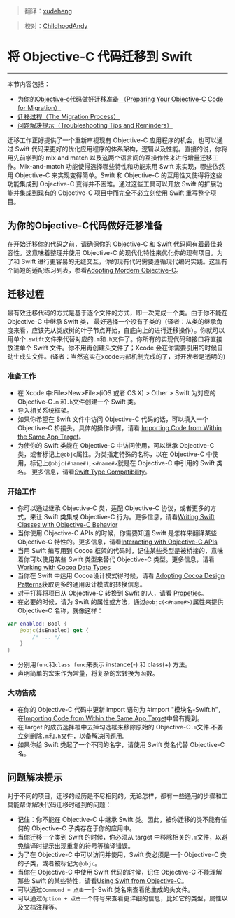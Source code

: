 > 翻译：[xudeheng](https://github.com/xudeheng)

> 校对：[ChildhoodAndy](http://github.com/dabing1022)

# 将 Objective-C 代码迁移到 Swift
--------------------------------

本节内容包括：

-  [为你的Objective-c代码做好迁移准备
（Preparing Your Objective-C Code for Migration）](#preparing_your_objective-c_code_for_migration)
-  [迁移过程（The Migration Process）](#the_migration_process)
-  [问题解决提示（Troubleshooting Tips and Reminders）](#troubleshooting_tips_and_reminders	)

迁移工作正好提供了一个重新审视现有 Objective-C 应用程序的机会，也可以通过 Swift 代码来更好的优化应用程序的体系架构，逻辑以及性能。直接的说，你将用先前学到的 mix and match 以及这两个语言间的互操作性来进行增量迁移工作。Mix-and-match 功能使得选择哪些特性和功能来用 Swift 来实现，哪些依然用 Objective-C 来实现变得简单。Swift 和 Objective-C 的互用性又使得将这些功能集成到 Objective-C 变得并不困难。通过这些工具可以开放 Swift 的扩展功能并集成到现有的 Objective-C 项目中而完全不必立刻使用 Swift 重写整个项目。

<a name="preparing_your_objective-c_code_for_migration"></a>
## 为你的Objective-C代码做好迁移准备

在开始迁移你的代码之前，请确保你的 Objective-C 和 Swift 代码间有着最佳兼容性。这意味着整理并使用 Objective-C 的现代化特性来优化你的现有项目。为了和 Swift 进行更容易的无缝交互，你的现有代码需要遵循现代编码实践。这里有个简短的适配练习列表，参看[Adopting Mordern Objective-C](https://developer.apple.com/library/prerelease/ios/releasenotes/ObjectiveC/ModernizationObjC/AdoptingModernObjective-C/AdoptingModernObjective-C.html#//apple_ref/doc/uid/TP40014150)。

<a name="the_migration_process"></a>
## 迁移过程

最有效迁移代码的方式是基于逐个文件的方式，即一次完成一个类。由于你不能在 Objective-C 中继承 Swift 类， 最好选择一个没有子类的（译者：从类的继承角度来看，应该先从类族树的叶子节点开始，自底向上的进行迁移操作）。你就可以用单个`.swift`文件来代替对应的`.m`和`.h`文件了。你所有的实现代码和接口将直接放进单个 Swift 文件。你不用再创建头文件了；Xcode 会在你需要引用的时候自动生成头文件。(译者：当然这实在xcode内部机制完成的了，对开发者是透明的)


### 准备工作

* 在 Xcode 中:File>New>File>(iOS 或者 OS X) > Other > Swift 为对应的 Objective-C`.m` 和`.h`文件创建一个 Swift 类。
* 导入相关系统框架。
* 如果你希望在 Swift 文件中访问 Objective-C 代码的话，可以填入一个 Objective-C 桥接头。具体的操作步骤，请看 [Importing Code from Within the Same App Target](https://developer.apple.com/library/prerelease/ios/documentation/Swift/Conceptual/BuildingCocoaApps/MixandMatch.html#//apple_ref/doc/uid/TP40014216-CH10-XID_77)。
* 为使你的 Swift 类能在 Objective-C 中访问使用，可以继承 Objective-C 类，或者标记上`@objc`属性。为类指定特殊的名称，以在 Objective-C 中使用，标记上`@objc(#name#)`, `<#name#>`就是在 Objective-C 中引用的 Swift 类名。 更多信息，请看[Swift Type Compatibility](https://developer.apple.com/library/prerelease/ios/documentation/Swift/Conceptual/BuildingCocoaApps/InteractingWithObjective-CAPIs.html#//apple_ref/doc/uid/TP40014216-CH4-XID_36)。

### 开始工作
* 你可以通过继承 Objective-C 类，适配 Objective-C 协议，或者更多的方式，来让 Swift 类集成  Objective-C 行为。更多信息，请看[Writing Swift Classes with Objective-C Behavior](https://developer.apple.com/library/prerelease/ios/documentation/Swift/Conceptual/BuildingCocoaApps/WritingSwiftClassesWithObjective-CBehavior.html#//apple_ref/doc/uid/TP40014216-CH5-XID_54)
* 当你使用 Objective-C APIs 的时候，你需要知道 Swift 是怎样来翻译某些 Objective-C 特性的。更多信息，请看[Interacting with Objective-C APIs](https://developer.apple.com/library/prerelease/ios/documentation/Swift/Conceptual/BuildingCocoaApps/InteractingWithObjective-CAPIs.html#//apple_ref/doc/uid/TP40014216-CH4-XID_26)
* 当用 Swift 编写用到 Cocoa 框架的代码时，记住某些类型是被桥接的，意味着你可以使用某些 Swift 类型来替代 Objective-C 类型。更多信息，请看[Working with Cocoa Data Types](https://developer.apple.com/library/prerelease/ios/documentation/Swift/Conceptual/BuildingCocoaApps/WorkingWithCocoaDataTypes.html#//apple_ref/doc/uid/TP40014216-CH6-XID_40)
* 当你在 Swift 中运用 Cocoa设计模式得时候，请看 [Adopting Cocoa Design Patterns](https://developer.apple.com/library/prerelease/ios/documentation/Swift/Conceptual/BuildingCocoaApps/AdoptingCocoaDesignPatterns.html#//apple_ref/doc/uid/TP40014216-CH7-XID_5)获取更多的通用设计模式的转换信息。
* 对于打算将项目从 Objective-C 转换到 Swfit 的人，请看 [Propeties](https://developer.apple.com/library/prerelease/ios/documentation/Swift/Conceptual/Swift_Programming_Language/ClassesAndStructures.html#//apple_ref/doc/uid/TP40014097-CH13)。
* 在必要的时候，请为 Swift 的属性或方法，通过`@objc(<#name#>)`属性来提供 Objective-C 名称，就像这样：

```swift
var enabled: Bool {
	@objc(isEnabled) get {
		/* ... */
	}
}
```

* 分别用`func`和`class func`来表示 instance(-) 和 class(+) 方法。
* 声明简单的宏来作为常量，将复杂的宏转换为函数。

### 大功告成

* 在你的 Objective-C 代码中更新 import 语句为 #import "模块名-Swift.h"，在[Importing Code from Within the Same App Target](https://developer.apple.com/library/prerelease/ios/documentation/Swift/Conceptual/BuildingCocoaApps/MixandMatch.html#//apple_ref/doc/uid/TP40014216-CH10-XID_77)中曾有提到。
* 在Target 的成员选择框中去掉勾选框来移除原始的 Objective-C`.m`文件.不要立刻删除`.m`和`.h`文件，以备解决问题用。
* 如果你给 Swift 类起了一个不同的名字，请使用 Swift 类名代替 Objective-C 名。


<a name="troubleshooting_tips_and_reminders"></a>
## 问题解决提示

对于不同的项目，迁移的经历是不尽相同的。无论怎样，都有一些通用的步骤和工具能帮你解决代码迁移时碰到的问题：

* 记住：你不能在 Objective-C 中继承 Swift 类。因此，被你迁移的类不能有任何的 Objective-C 子类存在于你的应用中。
* 当你迁移一个类到 Swift 的时候，你必须从 target 中移除相关的`.m`文件，以避免编译时提示出现重复的符号等编译错误。
* 为了在 Objective-C 中可以访问并使用，Swift 类必须是一个 Objective-C 类的子类，或者被标记为`@objc`。
* 当你在 Objective-C 中使用 Swift 代码的时候，记住 Objective-C 不能理解那些 Swift 的某些特性，请看[Using Swift from Objective-C](https://developer.apple.com/library/prerelease/ios/documentation/Swift/Conceptual/BuildingCocoaApps/MixandMatch.html#//apple_ref/doc/uid/TP40014216-CH10-XID_84)。
* 可以通过`Commond + 点击`一个 Swift 类名来查看他生成的头文件。
* 可以通过`Option + 点击`一个符号来查看更详细的信息，比如它的类型，属性以及文档注释等。

